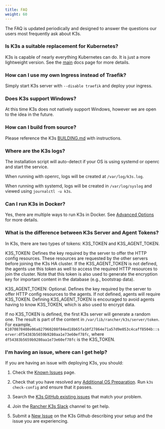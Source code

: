 ```yaml
---
title: FAQ
weight: 60
---
```


The FAQ is updated periodically and designed to answer the questions our users most frequently ask about K3s.

### Is K3s a suitable replacement for Kubernetes?

K3s is capable of nearly everything Kubernetes can do. It is just a more lightweight version. See the [main](introduction.md) docs page for more details.

### How can I use my own Ingress instead of Traefik?

Simply start K3s server with `--disable traefik` and deploy your ingress.

### Does K3s support Windows?

At this time K3s does not natively support Windows, however we are open to the idea in the future.

### How can I build from source?

Please reference the K3s [BUILDING.md](https://github.com/k3s-io/k3s/blob/master/BUILDING.md) with instructions.

### Where are the K3s logs?

The installation script will auto-detect if your OS is using systemd or openrc and start the service.

When running with openrc, logs will be created at `/var/log/k3s.log`.

When running with systemd, logs will be created in `/var/log/syslog` and viewed using `journalctl -u k3s`.

### Can I run K3s in Docker?

Yes, there are multiple ways to run K3s in Docker. See [Advanced Options](advanced/advanced.md#running-k3s-in-docker) for more details.

### What is the difference between K3s Server and Agent Tokens?

In K3s, there are two types of tokens: K3S_TOKEN and K3S_AGENT_TOKEN.

K3S_TOKEN: Defines the key required by the server to offer the HTTP config resources. These resources are requested by the other servers before joining the K3s HA cluster. If the K3S_AGENT_TOKEN is not defined, the agents use this token as well to access the required HTTP resources to join the cluster. Note that this token is also used to generate the encryption key for important content in the database (e.g., bootstrap data).

K3S_AGENT_TOKEN: Optional. Defines the key required by the server to offer HTTP config resources to the agents. If not defined, agents will require K3S_TOKEN. Defining K3S_AGENT_TOKEN is encouraged to avoid agents having to know K3S_TOKEN, which is also used to encrypt data.

If no K3S_TOKEN is defined, the first K3s server will generate a random one. The result is part of the content in `/var/lib/rancher/k3s/server/token`. For example, `K1070878408e06a827960208f84ed18b65fa10f27864e71a57d9e053c4caff8504b::server:df54383b5659b9280aa1e73e60ef78fc`, where `df54383b5659b9280aa1e73e60ef78fc` is the K3S_TOKEN.

### I'm having an issue, where can I get help?
 
If you are having an issue with deploying K3s, you should:

1) Check the [Known Issues](known-issues/known-issues.md) page.

2) Check that you have resolved any [Additional OS Preparation](advanced/advanced.md#additional-os-preparations). Run `k3s check-config` and ensure that it passes.

3) Search the [K3s GitHub existing issues](https://github.com/k3s-io/k3s/issues) that match your problem.

4) Join the [Rancher K3s Slack](https://rancher-users.slack.com/archives/CGGQEHPPW) channel to get help. 

5) Submit a [New Issue](https://github.com/k3s-io/k3s/issues/new/choose) on the K3s Github describing your setup and the issue you are experiencing.